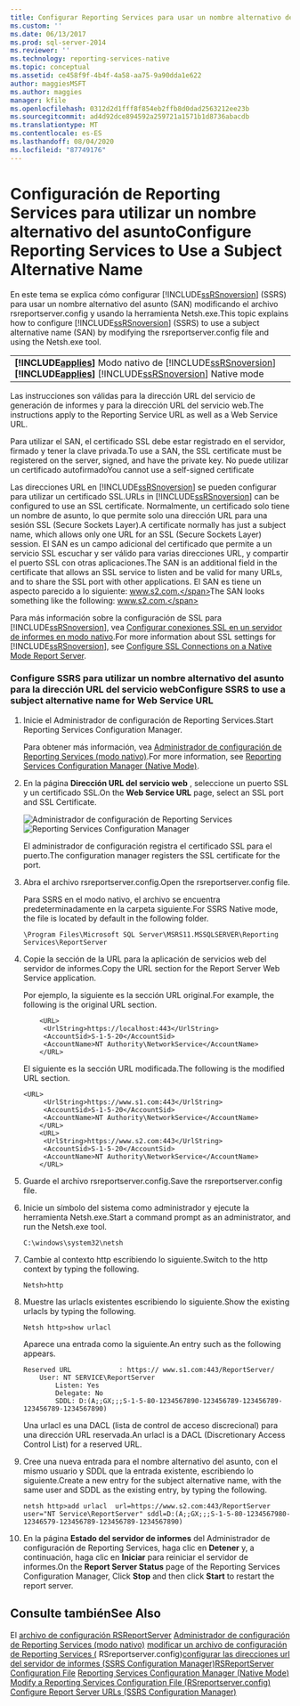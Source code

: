 ```yaml
---
title: Configurar Reporting Services para usar un nombre alternativo del firmante | Microsoft Docs
ms.custom: ''
ms.date: 06/13/2017
ms.prod: sql-server-2014
ms.reviewer: ''
ms.technology: reporting-services-native
ms.topic: conceptual
ms.assetid: ce458f9f-4b4f-4a58-aa75-9a90dda1e622
author: maggiesMSFT
ms.author: maggies
manager: kfile
ms.openlocfilehash: 0312d2d1fff8f854eb2ffb8d0dad2563212ee23b
ms.sourcegitcommit: ad4d92dce894592a259721a1571b1d8736abacdb
ms.translationtype: MT
ms.contentlocale: es-ES
ms.lasthandoff: 08/04/2020
ms.locfileid: "87749176"
---
```

# <a name="configure-reporting-services-to-use-a-subject-alternative-name"></a><span data-ttu-id="7ca25-102">Configuración de Reporting Services para utilizar un nombre alternativo del asunto</span><span class="sxs-lookup"><span data-stu-id="7ca25-102">Configure Reporting Services to Use a Subject Alternative Name</span></span>
  <span data-ttu-id="7ca25-103">En este tema se explica cómo configurar [!INCLUDE[ssRSnoversion](../includes/ssrsnoversion-md.md)] (SSRS) para usar un nombre alternativo del asunto (SAN) modificando el archivo rsreportserver.config y usando la herramienta Netsh.exe.</span><span class="sxs-lookup"><span data-stu-id="7ca25-103">This topic explains how to configure [!INCLUDE[ssRSnoversion](../includes/ssrsnoversion-md.md)] (SSRS) to use a subject alternative name (SAN) by modifying the rsreportserver.config file and using the Netsh.exe tool.</span></span>

||
|-|
|<span data-ttu-id="7ca25-104">**[!INCLUDE[applies](../includes/applies-md.md)]** Modo nativo de [!INCLUDE[ssRSnoversion](../includes/ssrsnoversion-md.md)]</span><span class="sxs-lookup"><span data-stu-id="7ca25-104">**[!INCLUDE[applies](../includes/applies-md.md)]**  [!INCLUDE[ssRSnoversion](../includes/ssrsnoversion-md.md)] Native mode</span></span>|

 <span data-ttu-id="7ca25-105">Las instrucciones son válidas para la dirección URL del servicio de generación de informes y para la dirección URL del servicio web.</span><span class="sxs-lookup"><span data-stu-id="7ca25-105">The instructions apply to the Reporting Service URL as well as a Web Service URL.</span></span>

 <span data-ttu-id="7ca25-106">Para utilizar el SAN, el certificado SSL debe estar registrado en el servidor, firmado y tener la clave privada.</span><span class="sxs-lookup"><span data-stu-id="7ca25-106">To use a SAN, the SSL certificate must be registered on the server, signed, and have the private key.</span></span> <span data-ttu-id="7ca25-107">No puede utilizar un certificado autofirmado</span><span class="sxs-lookup"><span data-stu-id="7ca25-107">You cannot use a self-signed certificate</span></span>

 <span data-ttu-id="7ca25-108">Las direcciones URL en [!INCLUDE[ssRSnoversion](../includes/ssrsnoversion-md.md)] se pueden configurar para utilizar un certificado SSL.</span><span class="sxs-lookup"><span data-stu-id="7ca25-108">URLs in [!INCLUDE[ssRSnoversion](../includes/ssrsnoversion-md.md)] can be configured to use an SSL certificate.</span></span> <span data-ttu-id="7ca25-109">Normalmente, un certificado solo tiene un nombre de asunto, lo que permite solo una dirección URL para una sesión SSL (Secure Sockets Layer).</span><span class="sxs-lookup"><span data-stu-id="7ca25-109">A certificate normally has just a subject name, which allows only one URL for an SSL (Secure Sockets Layer) session.</span></span> <span data-ttu-id="7ca25-110">El SAN es un campo adicional del certificado que permite a un servicio SSL escuchar y ser válido para varias direcciones URL, y compartir el puerto SSL con otras aplicaciones.</span><span class="sxs-lookup"><span data-stu-id="7ca25-110">The SAN is an additional field in the certificate that allows an SSL service to listen and be valid for many URLs, and to share the SSL port with other applications.</span></span> <span data-ttu-id="7ca25-111">El SAN es tiene un aspecto parecido a lo siguiente: www.s2.com.</span><span class="sxs-lookup"><span data-stu-id="7ca25-111">The SAN looks something like the following: www.s2.com.</span></span>

 <span data-ttu-id="7ca25-112">Para más información sobre la configuración de SSL para [!INCLUDE[ssRSnoversion](../includes/ssrsnoversion-md.md)], vea [Configurar conexiones SSL en un servidor de informes en modo nativo](security/configure-ssl-connections-on-a-native-mode-report-server.md).</span><span class="sxs-lookup"><span data-stu-id="7ca25-112">For more information about SSL settings for [!INCLUDE[ssRSnoversion](../includes/ssrsnoversion-md.md)], see [Configure SSL Connections on a Native Mode Report Server](security/configure-ssl-connections-on-a-native-mode-report-server.md).</span></span>

### <a name="configure-ssrs-to-use-a-subject-alternative-name-for-web-service-url"></a><span data-ttu-id="7ca25-113">Configure SSRS para utilizar un nombre alternativo del asunto para la dirección URL del servicio web</span><span class="sxs-lookup"><span data-stu-id="7ca25-113">Configure SSRS to use a subject alternative name for Web Service URL</span></span>

1.  <span data-ttu-id="7ca25-114">Inicie el Administrador de configuración de Reporting Services.</span><span class="sxs-lookup"><span data-stu-id="7ca25-114">Start Reporting Services Configuration Manager.</span></span>

     <span data-ttu-id="7ca25-115">Para obtener más información, vea [Administrador de configuración de Reporting Services &#40;modo nativo&#41;](../sql-server/install/reporting-services-configuration-manager-native-mode.md).</span><span class="sxs-lookup"><span data-stu-id="7ca25-115">For more information, see [Reporting Services Configuration Manager &#40;Native Mode&#41;](../sql-server/install/reporting-services-configuration-manager-native-mode.md).</span></span>

2.  <span data-ttu-id="7ca25-116">En la página **Dirección URL del servicio web** , seleccione un puerto SSL y un certificado SSL.</span><span class="sxs-lookup"><span data-stu-id="7ca25-116">On the **Web Service URL** page, select an SSL port and SSL Certificate.</span></span>

     <span data-ttu-id="7ca25-117">![Administrador de configuración de Reporting Services](media/reportingservices-configurationmanager.png "Administrador de configuración de Reporting Services")</span><span class="sxs-lookup"><span data-stu-id="7ca25-117">![Reporting Services Configuration Manager](media/reportingservices-configurationmanager.png "Reporting Services Configuration Manager")</span></span>

     <span data-ttu-id="7ca25-118">El administrador de configuración registra el certificado SSL para el puerto.</span><span class="sxs-lookup"><span data-stu-id="7ca25-118">The configuration manager registers the SSL certificate for the port.</span></span>

3.  <span data-ttu-id="7ca25-119">Abra el archivo rsreportserver.config.</span><span class="sxs-lookup"><span data-stu-id="7ca25-119">Open the rsreportserver.config file.</span></span>

     <span data-ttu-id="7ca25-120">Para SSRS en el modo nativo, el archivo se encuentra predeterminadamente en la carpeta siguiente.</span><span class="sxs-lookup"><span data-stu-id="7ca25-120">For SSRS Native mode, the file is located by default in the following folder.</span></span>

    ```
    \Program Files\Microsoft SQL Server\MSRS11.MSSQLSERVER\Reporting Services\ReportServer
    ```

4.  <span data-ttu-id="7ca25-121">Copie la sección de la URL para la aplicación de servicios web del servidor de informes.</span><span class="sxs-lookup"><span data-stu-id="7ca25-121">Copy the URL section for the Report Server Web Service application.</span></span>

     <span data-ttu-id="7ca25-122">Por ejemplo, la siguiente es la sección URL original.</span><span class="sxs-lookup"><span data-stu-id="7ca25-122">For example, the following is the original URL section.</span></span>

    ```
        <URL>
         <UrlString>https://localhost:443</UrlString>
         <AccountSid>S-1-5-20</AccountSid>
         <AccountName>NT Authority\NetworkService</AccountName>
        </URL>

    ```

     <span data-ttu-id="7ca25-123">El siguiente es la sección URL modificada.</span><span class="sxs-lookup"><span data-stu-id="7ca25-123">The following is the modified URL section.</span></span>

    ```
    <URL>
         <UrlString>https://www.s1.com:443</UrlString>
         <AccountSid>S-1-5-20</AccountSid>
         <AccountName>NT Authority\NetworkService</AccountName>
        </URL>
        <URL>
         <UrlString>https://www.s2.com:443</UrlString>
         <AccountSid>S-1-5-20</AccountSid>
         <AccountName>NT Authority\NetworkService</AccountName>
        </URL>

    ```

5.  <span data-ttu-id="7ca25-124">Guarde el archivo rsreportserver.config.</span><span class="sxs-lookup"><span data-stu-id="7ca25-124">Save the rsreportserver.config file.</span></span>

6.  <span data-ttu-id="7ca25-125">Inicie un símbolo del sistema como administrador y ejecute la herramienta Netsh.exe.</span><span class="sxs-lookup"><span data-stu-id="7ca25-125">Start a command prompt as an administrator, and run the Netsh.exe tool.</span></span>

    ```
    C:\windows\system32\netsh
    ```

7.  <span data-ttu-id="7ca25-126">Cambie al contexto http escribiendo lo siguiente.</span><span class="sxs-lookup"><span data-stu-id="7ca25-126">Switch to the http context by typing the following.</span></span>

    ```
    Netsh>http
    ```

8.  <span data-ttu-id="7ca25-127">Muestre las urlacls existentes escribiendo lo siguiente.</span><span class="sxs-lookup"><span data-stu-id="7ca25-127">Show the existing urlacls by typing the following.</span></span>

    ```
    Netsh http>show urlacl
    ```

     <span data-ttu-id="7ca25-128">Aparece una entrada como la siguiente.</span><span class="sxs-lookup"><span data-stu-id="7ca25-128">An entry such as the following appears.</span></span>

    ```
    Reserved URL            : https:// www.s1.com:443/ReportServer/
        User: NT SERVICE\ReportServer
            Listen: Yes
            Delegate: No
            SDDL: D:(A;;GX;;;S-1-5-80-1234567890-123456789-123456789-123456789-1234567890)
    ```

     <span data-ttu-id="7ca25-129">Una urlacl es una DACL (lista de control de acceso discrecional) para una dirección URL reservada.</span><span class="sxs-lookup"><span data-stu-id="7ca25-129">An urlacl is a DACL (Discretionary Access Control List) for a reserved URL.</span></span>

9. <span data-ttu-id="7ca25-130">Cree una nueva entrada para el nombre alternativo del asunto, con el mismo usuario y SDDL que la entrada existente, escribiendo lo siguiente.</span><span class="sxs-lookup"><span data-stu-id="7ca25-130">Create a new entry for the subject alternative name, with the same user and SDDL as the existing entry, by typing the following.</span></span>

    ```
    netsh http>add urlacl  url=https://www.s2.com:443/ReportServer  
    user="NT Service\ReportServer" sddl=D:(A;;GX;;;S-1-5-80-1234567980-12346579-123456789-123456789-1234567890)

    ```

10. <span data-ttu-id="7ca25-131">En la página **Estado del servidor de informes** del Administrador de configuración de Reporting Services, haga clic en **Detener** y, a continuación, haga clic en **Iniciar** para reiniciar el servidor de informes.</span><span class="sxs-lookup"><span data-stu-id="7ca25-131">On the **Report Server Status** page of the Reporting Services Configuration Manager, Click **Stop** and then click **Start** to restart the report server.</span></span>

## <a name="see-also"></a><span data-ttu-id="7ca25-132">Consulte también</span><span class="sxs-lookup"><span data-stu-id="7ca25-132">See Also</span></span>
 <span data-ttu-id="7ca25-133">El [archivo de configuración RSReportServer](report-server/rsreportserver-config-configuration-file.md) [Administrador de configuración de Reporting Services &#40;modo nativo&#41;](../sql-server/install/reporting-services-configuration-manager-native-mode.md) [modificar un archivo de configuración de Reporting Services &#40;](report-server/modify-a-reporting-services-configuration-file-rsreportserver-config.md) RSreportserver.config&#41;[configurar las direcciones url del servidor de informes &#40;SSRS Configuration Manager&#41;](install-windows/configure-report-server-urls-ssrs-configuration-manager.md)</span><span class="sxs-lookup"><span data-stu-id="7ca25-133">[RSReportServer Configuration File](report-server/rsreportserver-config-configuration-file.md) [Reporting Services Configuration Manager &#40;Native Mode&#41;](../sql-server/install/reporting-services-configuration-manager-native-mode.md) [Modify a Reporting Services Configuration File &#40;RSreportserver.config&#41;](report-server/modify-a-reporting-services-configuration-file-rsreportserver-config.md) [Configure Report Server URLs  &#40;SSRS Configuration Manager&#41;](install-windows/configure-report-server-urls-ssrs-configuration-manager.md)</span></span>



